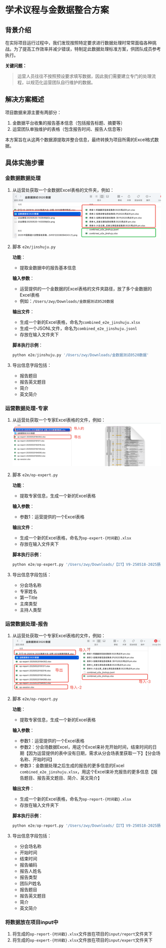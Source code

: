 # 学术议程与金数据整合方案

## 背景介绍
在实际项目运行过程中，我们发现按照特定要求进行数据处理时常常面临各种挑战。为了提高工作效率并减少错误，特制定此数据处理标准方案，供团队成员参考执行。

**关键问题：**
> 运营人员往往不按照预设要求填写数据，因此我们需要建立专门的处理流程，以规范化运营团队自行维护的数据。

## 解决方案概述
项目数据来源主要有两部分：
1. 金数据平台收集的报告基本信息（包括报告标题、摘要等）
2. 运营团队单独维护的表格（包含报告时间、报告人信息等）

本方案旨在从这两个数据源提取并整合信息，最终转换为项目所需的Excel格式数据。

## 具体实施步骤

### 金数据数据处理
1. 从运营处获取一个金数据Excel表格的文件夹，例如：
   ![金数据Excel表格文件夹](../public/images/e2e-1.png)

2. 脚本 `e2e/jinshuju.py`

   **功能**：
   - 提取金数据中的报告基本信息
   
   **输入参数**：
   - 运营提供的一个金数据的Excel表格的文件夹路径，放了多个金数据的Excel表格
   - 例如：`/Users/zwy/Downloads/金数据测试0520数据`

   **输出文件**：
   - 生成一个新的Excel表格，命名为`combined_e2e_jinshuju.xlsx`
   - 生成一个JSONL文件，命名为`combined_e2e_jinshuju.jsonl`
   - 存放在输入文件夹下

   **脚本执行示例**：
   ```python
   python e2e/jinshuju.py '/Users/zwy/Downloads/金数据测试0520数据'
   ```

3. 导出信息字段包括：
   - 报告题目
   - 报告英文题目
   - 简介
   - 英文简介
  
### 运营数据处理-专家
1. 从运营处获取一个专家Excel表格的文件，例如：
   ![专家Excel表格](../public/images/e2e-2.png)

2. 脚本 `e2e/op-expert.py`

   **功能**：
   - 提取专家信息，生成一个新的Excel表格
   
   **输入参数**：
   - 参数1：运营提供的一个Excel表格
   
   **输出文件**：
   - 生成一个新的Excel表格，命名为`op-expert-{时间戳}.xlsx`
   - 存放在输入文件夹下
   
   **脚本执行示例**：
   ```python
   python e2e/op-expert.py '/Users/zwy/Downloads/【IT】V9-250518-2025肠道大会-议程-0519新增待联系.xlsx'
   ```

3. 导出信息字段包括：
   - 分会场名称
   - 专家姓名
   - 第一Title
   - 主席类型
   - 主持人类型

### 运营数据处理-报告
1. 从运营处获取一个专家Excel表格的文件，例如：
   ![报告Excel表格](../public/images/e2e-3.png)

2. 脚本 `e2e/op-report.py`

   **功能**：
   - 提取专家信息，生成一个新的Excel表格
   
   **输入参数**：
   - 参数1：运营提供的一个Excel表格
   - 参数2：分会场数据Excel，用这个Excel来补充开始时间，结束时间的日期【因为运营提供的表中没有日期，需求从分会场表里获取一下】【分会场名称、开始时间】
   - 参数3：金数据处理之后生成的报告的更多信息的Excel `combined_e2e_jinshuju.xlsx`，用这个Excel来补充报告的更多信息【报告题目、报告英文题目、简介、英文简介】
   
   **输出文件**：
   - 生成一个新的Excel表格，命名为`op-report-{时间戳}.xlsx`
   - 存放在输入文件夹下
   
   **脚本执行示例**：
   ```python
   python e2e/op-report.py '/Users/zwy/Downloads/【IT】V9-250518-2025肠道大会-议程-0519新增待联系.xlsx' '/Users/zwy/Downloads/op-session.xlsx' '/Users/zwy/Downloads/金数据测试0520数据/combined_e2e_jinshuju.xlsx'
   ```

3. 导出信息字段包括：
   - 分会场名称
   - 开始时间
   - 结束时间
   - 报告编码
   - 报告人姓名
   - 报告类型
   - 团队PI姓名
   - 报告题目
   - 报告英文题目
   - 简介
   - 英文简介

### 将数据放在项目input中
1. 将生成的`op-report-{时间戳}.xlsx`文件放在项目的`input/report`文件夹下
2. 将生成的`op-expert-{时间戳}.xlsx`文件放在项目的`input/expert`文件夹下
